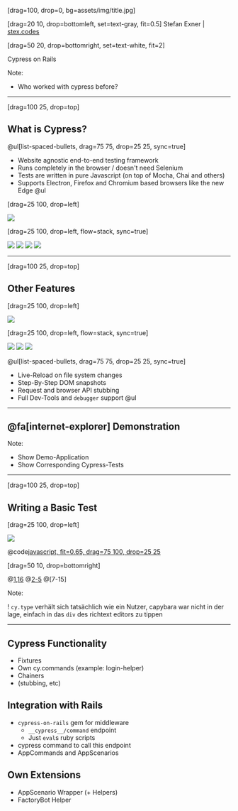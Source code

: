 [drag=100, drop=0, bg=assets/img/title.jpg]

[drag=20 10, drop=bottomleft, set=text-gray, fit=0.5]
Stefan Exner | [stex.codes](https://stex.codes)

[drag=50 20, drop=bottomright, set=text-white, fit=2]

Cypress on Rails

Note:

- Who worked with cypress before?

---

[drag=100 25, drop=top]

## What is Cypress?

@ul[list-spaced-bullets, drag=75 75, drop=25 25, sync=true]
- Website agnostic end-to-end testing framework
- Runs completely in the browser / doesn't need Selenium
- Tests are written in pure Javascript (on top of Mocha, Chai and others)
- Supports Electron, Firefox and Chromium based browsers like the new Edge
@ul


[drag=25 100, drop=left]

![](assets/img/cypress-lights-0.png)

[drag=25 100, drop=left, flow=stack, sync=true]

![](assets/img/cypress-lights-1.png)
![](assets/img/cypress-lights-2.png)
![](assets/img/cypress-lights-3.png)
![](assets/img/cypress-lights-4.png)

---

[drag=100 25, drop=top]

## Other Features

[drag=25 100, drop=left]

![](assets/img/cypress-lights-4.png)

[drag=25 100, drop=left, flow=stack, sync=true]

![](assets/img/cypress-lights-w2.png)
![](assets/img/cypress-lights-w3.png)
![](assets/img/cypress-lights-w1.png)

@ul[list-spaced-bullets, drag=75 75, drop=25 25, sync=true]
- Live-Reload on file system changes
- Step-By-Step DOM snapshots
- Request and browser API stubbing
- Full Dev-Tools and `debugger` support
@ul

---

## @fa[internet-explorer] Demonstration

Note:

- Show Demo-Application
- Show Corresponding Cypress-Tests

---

[drag=100 25, drop=top]

## Writing a Basic Test

[drag=25 100, drop=left]

![](assets/img/cypress-lights-4.png)

@code[javascript, fit=0.65, drag=75 100, drop=25 25](src/login_spec.js)

[drag=50 10, drop=bottomright]

@[1,16]()
@[2-5]()
@[7-15]

Note:

! `cy.type` verhält sich tatsächlich wie ein Nutzer, capybara war nicht in der lage, einfach in das `div` des richtext editors zu tippen

---

## Cypress Functionality

- Fixtures
- Own cy.commands (example: login-helper)
- Chainers
- (stubbing, etc)

## Integration with Rails

- `cypress-on-rails` gem for middleware
  - `__cypress__/command` endpoint
  - Just `eval`s ruby scripts
- cypress command to call this endpoint
- AppCommands and AppScenarios

## Own Extensions

* AppScenario Wrapper (+ Helpers)
* FactoryBot Helper